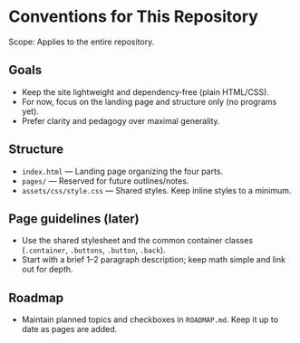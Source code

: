 Conventions for This Repository
===============================

Scope: Applies to the entire repository.

Goals
-----
- Keep the site lightweight and dependency‑free (plain HTML/CSS).
- For now, focus on the landing page and structure only (no programs yet).
- Prefer clarity and pedagogy over maximal generality.

Structure
---------
- `index.html` — Landing page organizing the four parts.
- `pages/` — Reserved for future outlines/notes.
- `assets/css/style.css` — Shared styles. Keep inline styles to a minimum.

Page guidelines (later)
-----------------------
- Use the shared stylesheet and the common container classes (`.container`, `.buttons`, `.button`, `.back`).
- Start with a brief 1–2 paragraph description; keep math simple and link out for depth.

Roadmap
-------
- Maintain planned topics and checkboxes in `ROADMAP.md`. Keep it up to date as pages are added.
